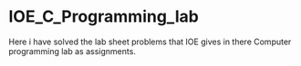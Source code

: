 # IOE_C_Programming_lab

Here i have solved the lab sheet problems that IOE gives in there Computer programming lab as assignments.
